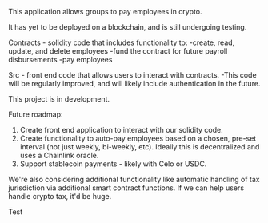This application allows groups to pay employees in crypto.

It has yet to be deployed on a blockchain, and is still undergoing testing.

Contracts - solidity code that includes functionality to:
-create, read, update, and delete employees
-fund the contract for future payroll disbursements
-pay employees

Src - front end code that allows users to interact with contracts.
-This code will be regularly improved, and will likely include authentication in the future.

This project is in development.

Future roadmap: 
1) Create front end application to interact with our solidity code.
2) Create functionality to auto-pay employees based on a chosen, pre-set interval (not just weekly, bi-weekly, etc). Ideally this is decentralized and uses a Chainlink oracle.
3) Support stablecoin payments - likely with Celo or USDC.

We're also considering additional functionality like automatic handling of tax jurisdiction via additional smart contract functions. If we can help users handle crypto tax, it'd be huge.

Test